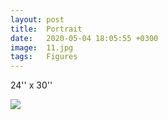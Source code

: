 ```yaml
---
layout: post
title:  Portrait
date:   2020-05-04 18:05:55 +0300
image:  11.jpg
tags:   Figures
---
```

24'' x 30''                                                                       

![]({{site.baseurl}}/img/11.jpg)